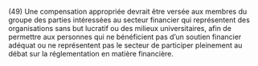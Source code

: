(49) Une compensation appropriée devrait être versée aux membres du groupe des parties intéressées au secteur financier qui représentent des organisations sans but lucratif ou des milieux universitaires, afin de permettre aux personnes qui ne bénéficient pas d’un soutien financier adéquat ou ne représentent pas le secteur de participer pleinement au débat sur la réglementation en matière financière.